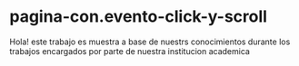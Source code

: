 # pagina-con.evento-click-y-scroll
Hola! este trabajo es muestra a base de nuestrs conocimientos durante los trabajos encargados por parte de nuestra institucion academica
